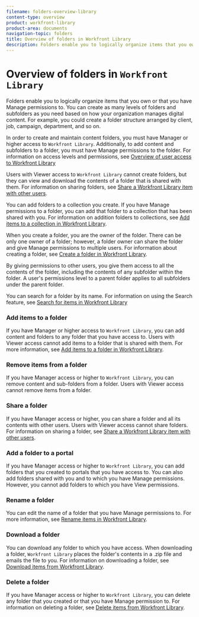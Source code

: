 ```yaml
---
filename: folders-overview-library
content-type: overview
product: workfront-library
product-area: documents
navigation-topic: folders
title: Overview of folders in Workfront Library
description: Folders enable you to logically organize items that you own or that you have Manage permissions to. You can create as many levels of folders and subfolders as you need based on how your organization manages digital content. For example, you could create a folder structure arranged by client, job, campaign, department, and so on.
---
```


# Overview of folders in `Workfront Library`

Folders enable you to logically organize items that you own or that you have Manage permissions to.&nbsp;You can create as many levels of folders and subfolders as you need based on how your organization manages digital content. For example, you could create a folder structure arranged by client, job, campaign, department, and so on.

In order to create and maintain content folders, you must have Manager or higher access to `Workfront Library`. Additionally, to add content and subfolders to a folder, you must have Manage permissions to the folder. For information on access levels and permissions, see [Overview of user access to Workfront Library](../../../workfront-library/administration-and-setup/user-access/user-access-overview.md)

Users with Viewer access to `Workfront Library` cannot create folders, but they can view and download the contents of a folder that is shared with them. For information on sharing folders, see [Share a Workfront Library item with other users](../../../workfront-library/content-management/share-an-asset-with-users.md).

You can add folders to a collection you create. If you have Manage permissions to a folder, you can add that folder to a collection that has been shared with you. For information on addition folders to collections, see [Add items to a collection in Workfront Library](../../../workfront-library/content-management/collections/add-items-to-a-collection.md).

When you create a folder, you are the owner of the folder. There can be only one owner of a folder; however, a folder owner can share the folder and give Manage permissions to multiple users.&nbsp;For information about creating a folder, see [Create a folder in Workfront Library](../../../workfront-library/content-management/folders/create-a-folder-library.md).

By giving permissions to other users, you give them access to all the contents of the folder, including the contents of any subfolder within the folder. A user's permissions level to a parent folder applies to all subfolders under the parent folder.

You can search for a folder by its name. For information on using the Search feature, see [Search for items in Workfront Library](../../../workfront-library/content-management/basics/search-for-items-in-workfront-library.md)

### Add items to a folder

If you have Manager or higher access to `Workfront Library`, you can add content and folders to any folder that you have access to. Users with Viewer access cannot add items to a folder that is shared with them. For more information, see [Add items to a folder in Workfront Library](../../../workfront-library/content-management/folders/add-items-to-a-folder-library.md).

### Remove items from a folder

If you have Manager access or higher to `Workfront Library`, you can remove content and sub-folders from a folder. Users with Viewer access cannot remove items from a folder. 

<!--
For more information, see Remove items from a folder in Workfront Library.
-->

### Share a folder

If you have Manager access or higher, you can share a folder and all its contents with other users. Users with Viewer access cannot share folders. For information on sharing a folder, see [Share a Workfront Library item with other users](../../../workfront-library/content-management/share-an-asset-with-users.md).

### Add a folder to a portal

If you have Manager access or higher to `Workfront Library`, you can add folders that you created to portals that you have access to. You can also add folders shared with you and to which you have Manage permissions. However, you cannot add folders to which you have View permissions.

<!--
For more information, see .
-->

### Rename a folder

You can edit the name of a folder that you have Manage permissions to. For more information, see [Rename items in Workfront Library](../../../workfront-library/content-management/rename-items.md).

### Download a folder

You can download any folder to which you have access. When downloading a folder, `Workfront Library` places the folder's contents in a .zip file and emails the file to you. For information on downloading a folder, see [Download items from Workfront Library](../../../workfront-library/content-management/basics/download-content-from-library.md).

### Delete a folder

If you have Manager access or higher to `Workfront Library`, you can delete any folder that you created or that you have Manage permission to. For information on deleting a folder, see [Delete items from Workfront Library](../../../workfront-library/content-management/delete-items.md).
